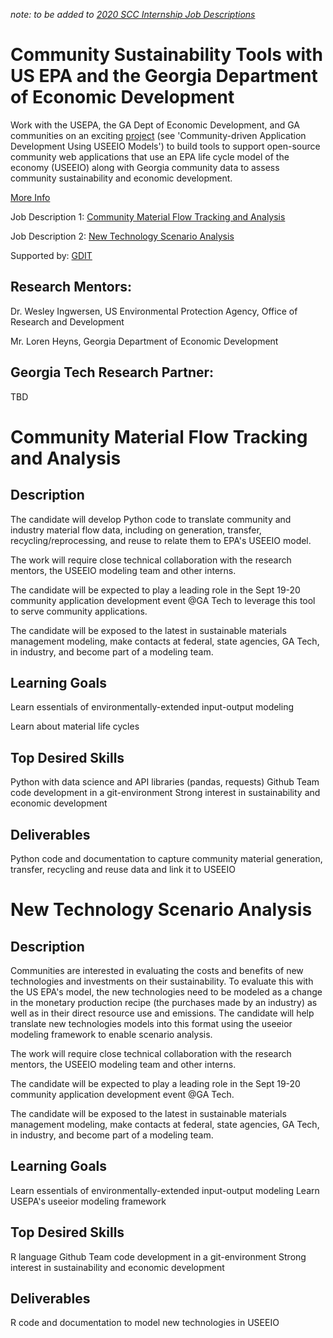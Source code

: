 *note: to be added to [2020 SCC Internship Job Descriptions](http://smartcities.gatech.edu/2020-scc-internship-job-descriptions)*

# Community Sustainability Tools with US EPA and the Georgia Department of Economic Development
Work with the USEPA, the GA Dept of Economic Development, and GA communities on an exciting [project](https://www.epa.gov/research/regional-sustainability-and-environmental-sciences-research-program-reses)
(see 'Community-driven Application Development Using USEEIO Models') to build tools to support open-source community
 web applications that use an EPA life cycle model of the economy (USEEIO) along with Georgia community data
  to assess community sustainability and economic development.

[More Info](http://model.georgia.org)

Job Description 1: [Community Material Flow Tracking and Analysis](#Community-Material-Flow-Tracking-and-Analysis)

Job Description 2: [New Technology Scenario Analysis](#New-Technology-Scenario-Analysis)

Supported by: [GDIT](https://www.gdit.com/)

## Research Mentors:
Dr. Wesley Ingwersen, US Environmental Protection Agency, Office of Research and Development

Mr. Loren Heyns, Georgia Department of Economic Development

## Georgia Tech Research Partner:
TBD

# Community Material Flow Tracking and Analysis

## Description
The candidate will develop Python code to translate community and industry material flow data,
 including on generation, transfer, recycling/reprocessing, and reuse to relate them to EPA's USEEIO model.   

The work will require close technical collaboration with the research mentors, the USEEIO modeling team
 and other interns.

The candidate will be expected to play a leading role in the Sept 19-20 community application
 development event @GA Tech to leverage this tool to serve community applications.

The candidate will be exposed to the latest in sustainable materials management modeling, make contacts at
federal, state agencies, GA Tech, in industry, and become part of a modeling team.

## Learning Goals
Learn essentials of environmentally-extended input-output modeling

Learn about material life cycles

## Top Desired Skills
Python with data science and API libraries (pandas, requests)
Github
Team code development in a git-environment
Strong interest in sustainability and economic development

## Deliverables
Python code and documentation to capture community material generation, transfer, recycling and reuse data and link it to USEEIO


# New Technology Scenario Analysis

## Description
Communities are interested in evaluating the costs and benefits of new technologies and investments on their sustainability.
To evaluate this with the US EPA's model, the new technologies need to be modeled as a change in the monetary production
recipe (the purchases made by an industry) as well as in their direct resource use and emissions. The candidate will help
translate new technologies models into this format using the useeior modeling framework to enable scenario analysis.

The work will require close technical collaboration with the research mentors, the USEEIO modeling team and other interns.

The candidate will be expected to play a leading role in the Sept 19-20 community application development event @GA Tech.

The candidate will be exposed to the latest in sustainable materials management modeling, make contacts at
federal, state agencies, GA Tech, in industry, and become part of a modeling team.

## Learning Goals
Learn essentials of environmentally-extended input-output modeling
Learn USEPA's useeior modeling framework

## Top Desired Skills
R language
Github
Team code development in a git-environment
Strong interest in sustainability and economic development

## Deliverables
R code and documentation to model new technologies in USEEIO
